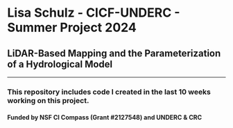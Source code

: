 # Lisa Schulz - CICF-UNDERC - Summer Project 2024

## LiDAR-Based Mapping and the Parameterization of a Hydrological Model

---

### This repository includes code I created in the last 10 weeks working on this project. 

#### Funded by NSF CI Compass (Grant #2127548) and UNDERC & CRC
